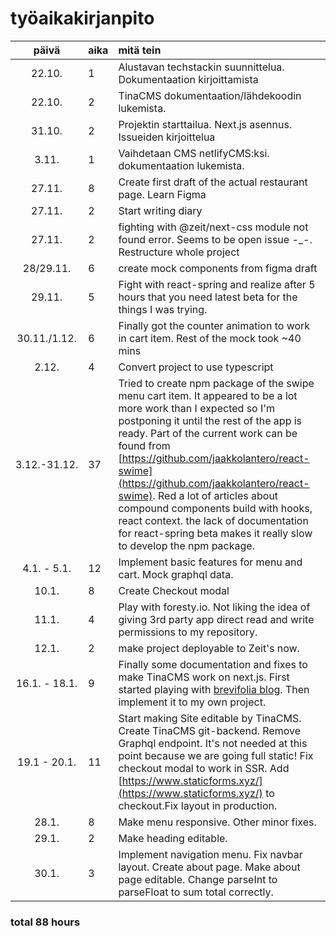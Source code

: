 # työaikakirjanpito

|     päivä     | aika | mitä tein                                                                                                                                                                                                                                                                                                                                                                                                                                                                                      |
| :-----------: | :--- | :--------------------------------------------------------------------------------------------------------------------------------------------------------------------------------------------------------------------------------------------------------------------------------------------------------------------------------------------------------------------------------------------------------------------------------------------------------------------------------------------- |
|    22.10.     | 1    | Alustavan techstackin suunnittelua. Dokumentaation kirjoittamista                                                                                                                                                                                                                                                                                                                                                                                                                              |
|    22.10.     | 2    | TinaCMS dokumentaation/lähdekoodin lukemista.                                                                                                                                                                                                                                                                                                                                                                                                                                                  |
|    31.10.     | 2    | Projektin starttailua. Next.js asennus. Issueiden kirjoittelua                                                                                                                                                                                                                                                                                                                                                                                                                                 |
|     3.11.     | 1    | Vaihdetaan CMS netlifyCMS:ksi. dokumentaation lukemista.                                                                                                                                                                                                                                                                                                                                                                                                                                       |
|    27.11.     | 8    | Create first draft of the actual restaurant page. Learn Figma                                                                                                                                                                                                                                                                                                                                                                                                                                  |
|    27.11.     | 2    | Start writing diary                                                                                                                                                                                                                                                                                                                                                                                                                                                                            |
|    27.11.     | 2    | fighting with @zeit/next-css module not found error. Seems to be open issue -\_-. Restructure whole project                                                                                                                                                                                                                                                                                                                                                                                    |
|   28/29.11.   | 6    | create mock components from figma draft                                                                                                                                                                                                                                                                                                                                                                                                                                                        |
|    29.11.     | 5    | Fight with react-spring and realize after 5 hours that you need latest beta for the things I was trying.                                                                                                                                                                                                                                                                                                                                                                                       |
| 30.11./1.12.  | 6    | Finally got the counter animation to work in cart item. Rest of the mock took ~40 mins                                                                                                                                                                                                                                                                                                                                                                                                         |
|     2.12.     | 4    | Convert project to use typescript                                                                                                                                                                                                                                                                                                                                                                                                                                                              |
| 3.12.-31.12.  | 37   | Tried to create npm package of the swipe menu cart item. It appeared to be a lot more work than I expected so I'm postponing it until the rest of the app is ready. Part of the current work can be found from [https://github.com/jaakkolantero/react-swime](https://github.com/jaakkolantero/react-swime). Red a lot of articles about compound components build with hooks, react context. the lack of documentation for react-spring beta makes it really slow to develop the npm package. |
|  4.1. - 5.1.  | 12   | Implement basic features for menu and cart. Mock graphql data.                                                                                                                                                                                                                                                                                                                                                                                                                                 |
|     10.1.     | 8    | Create Checkout modal                                                                                                                                                                                                                                                                                                                                                                                                                                                                          |
|     11.1.     | 4    | Play with foresty.io. Not liking the idea of giving 3rd party app direct read and write permissions to my repository.                                                                                                                                                                                                                                                                                                                                                                          |
|     12.1.     | 2    | make project deployable to Zeit's now.                                                                                                                                                                                                                                                                                                                                                                                                                                                         |
| 16.1. - 18.1. | 9    | Finally some documentation and fixes to make TinaCMS work on next.js. First started playing with [brevifolia blog](https://github.com/kendallstrautman/brevifolia-next-tinacms). Then implement it to my own project.                                                                                                                                                                                                                                                                          |
| 19.1 - 20.1.  | 11   | Start making Site editable by TinaCMS. Create TinaCMS git-backend. Remove Graphql endpoint. It's not needed at this point because we are going full static! Fix checkout modal to work in SSR. Add [https://www.staticforms.xyz/](https://www.staticforms.xyz/) to checkout.Fix layout in production.                                                                                                                                                                                          |
|     28.1.     | 8    | Make menu responsive. Other minor fixes.                                                                                                                                                                                                                                                                                                                                                                                                                                                       |
|     29.1.     | 2    | Make heading editable.                                                                                                                                                                                                                                                                                                                                                                                                                                                                         |
|     30.1.     | 3    | Implement navigation menu. Fix navbar layout. Create about page. Make about page editable. Change parseInt to parseFloat to sum total correctly.                                                                                                                                                                                                                                                                                                                                               |

### total 88 hours
